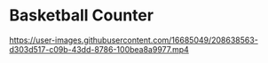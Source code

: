 # Basketball Counter

https://user-images.githubusercontent.com/16685049/208638563-d303d517-c09b-43dd-8786-100bea8a9977.mp4

